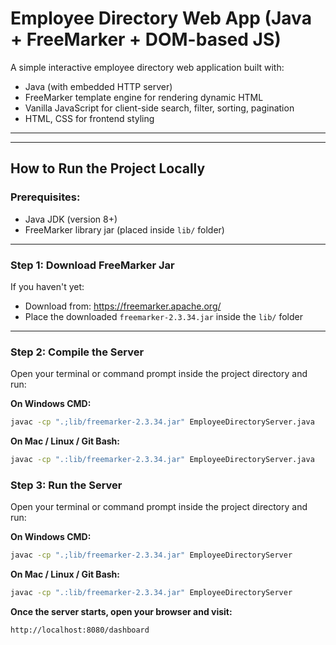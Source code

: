 # Employee Directory Web App (Java + FreeMarker + DOM-based JS)

A simple interactive employee directory web application built with:
- Java (with embedded HTTP server)
- FreeMarker template engine for rendering dynamic HTML
- Vanilla JavaScript for client-side search, filter, sorting, pagination
- HTML, CSS for frontend styling

---

---

##  How to Run the Project Locally

###  Prerequisites:
- Java JDK (version 8+)
- FreeMarker library jar (placed inside `lib/` folder)

---

### Step 1: Download FreeMarker Jar

If you haven't yet:
- Download from: https://freemarker.apache.org/
- Place the downloaded `freemarker-2.3.34.jar` inside the `lib/` folder

---

### Step 2: Compile the Server

Open your terminal or command prompt inside the project directory and run:

**On Windows CMD:**
```bash
javac -cp ".;lib/freemarker-2.3.34.jar" EmployeeDirectoryServer.java
```

**On Mac / Linux / Git Bash:**
```bash
javac -cp ".:lib/freemarker-2.3.34.jar" EmployeeDirectoryServer.java
```

### Step 3: Run the Server

Open your terminal or command prompt inside the project directory and run:

**On Windows CMD:**
```bash
javac -cp ".;lib/freemarker-2.3.34.jar" EmployeeDirectoryServer
```

**On Mac / Linux / Git Bash:**
```bash
javac -cp ".:lib/freemarker-2.3.34.jar" EmployeeDirectoryServer
```

**Once the server starts, open your browser and visit:**
```bach
http://localhost:8080/dashboard
```





